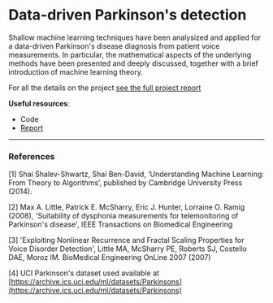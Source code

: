 # Data-driven Parkinson's detection

Shallow machine learning techniques have been analysized and applied for a data-driven Parkinson's disease diagnosis from patient voice measurements. In particular, the mathematical aspects of the underlying methods have been presented and deeply discussed, together with a brief introduction of machine learning theory.

For all the details on the project [see the full project report](https://hekti.com/websites/tesina/)

**Useful resources**:

- Code
- [Report](https://hekti.com/websites/tesina/)

---

### References

[1] Shai Shalev-Shwartz, Shai Ben-David, ‘Understanding Machine Learning: From Theory to Algorithms’, published by Cambridge University Press (2014).

[2] Max A. Little, Patrick E. McSharry, Eric J. Hunter, Lorraine O. Ramig (2008), 'Suitability of dysphonia measurements for telemonitoring of Parkinson's disease', IEEE Transactions on Biomedical Engineering

[3] 'Exploiting Nonlinear Recurrence and Fractal Scaling Properties for Voice Disorder Detection', Little MA, McSharry PE, Roberts SJ, Costello DAE, Moroz IM. BioMedical Engineering OnLine 2007 (2007)

[4] UCI Parkinson's dataset used available at [https://archive.ics.uci.edu/ml/datasets/Parkinsons](https://archive.ics.uci.edu/ml/datasets/Parkinsons)
